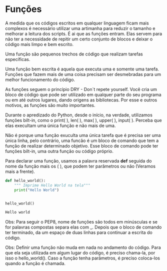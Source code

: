 # Funções

A medida que os códigos escritos em qualquer linguagem ficam mais complexos é necessário utilizar uma artimanha para reduzir o tamanho e melhorar
a leitura dos scripts. É ai que as funções entram. Elas servem para não ter a necessidade de repitir um certo conjunto de blocos e deixar o código
mais limpo e bem escrito.

Uma função são pequenos trechos de código que realizam tarefas específicas.

Uma função bem escrita é aquela que executa uma e somente uma tarefa. Funções que fazem mais de uma coisa precisam ser desmebradas para um melhor
funcionamento do código.

As funções seguem o princípio DRY - Don`t repete yourself. Você cria um bloco de código que pode ser utilizado em qualquer parte do seu programa ou em até
outros lugares, dando origens as bibliotecas. Por esse e outros motivos, as funções são muito importantes.

Durante o apredizado do Python, desde o início, na verdade, utilizamos funções bilt-in, como o print( ), len( ), max( ), upper( ), input( ).
Perceba que elas execultam uma única função e não mais de uma.

Não é porque uma função exuculta uma única tarefa que é precisa ser uma única linha, pelo contrário, uma funcão é um bloco de comando que tem a
função de realizar determinado objetivo. Esse bloco de comando pode ter funções bilt-in, uma outra função ou código próprio.

Para declarar uma função, usamos a palavra reservada **def** seguida do nome da função mais os ( ), que podem ter parâmetros ou não (Veramos mais
a frente).

```python
def hello_world():
    """ Imprime Hello World na tela"""
    print("Hello World")


hello_world()    
```

```python
Hello world
```

Obs: Para seguir o PEP8, nome de funções são todos em minúsculas e se for palavras compostas separa elas com _. Depois que o bloco de comando
ter terminado, da um espaço de duas linhas para continuar a escrita do código.

Obs: Definir uma função não muda em nada no andamento do código. Para que ela seja utilizada em algum lugar do código, é preciso chama-la, por isso o hello_world().
Caso a função tenha parâmetros, é preciso coloca-los quando a função é chamada.
